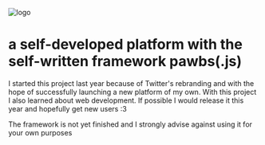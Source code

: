 ![logo](https://github.com/nekupaw/paws621/assets/128070292/3e157328-1457-4cd4-b619-ca11425e6078)

# a self-developed platform with the self-written framework pawbs(.js)
I started this project last year because of Twitter's rebranding and with the hope of successfully launching a new platform of my own.
With this project I also learned about web development.
If possible I would release it this year and hopefully get new users :3

The framework is not yet finished and I strongly advise against using it for your own purposes
